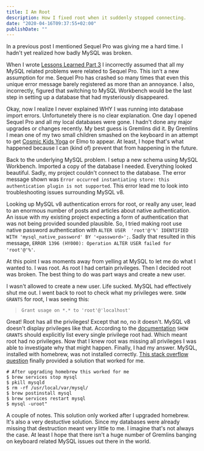 ```yaml
---
title: I Am Root
description: How I fixed root when it suddenly stopped connecting.
date: "2020-04-16T09:37:55+02:00"
publishDate: ""
---
```


In a previous post I mentioned Sequel Pro was giving me a hard time. I hadn't yet realized how badly MySQL was broken.

<!--more-->
When I wrote [Lessons Learned Part 3](/post/lessons-learned-part-3/index.html) I incorrectly assumed that all my MySQL related problems were related to Sequel Pro. This isn't a new assumption for me. Sequel Pro has crashed so many times that even this unique error message barely registered as more than an annoyance. I also, incorrectly, figured that switching to MySQL Workbench would be the last step in setting up a database that had mysteriously disappeared. 

Okay, now I realize I never explained WHY I was running into database import errors. Unfortunetely there is no clear explanation. One day I opened Sequel Pro and all my local databases were gone. I hadn't done any major upgrades or changes recently. My best guess is Gremlins did it. By Gremlins I mean one of my two small children smashed on the keyboard in an attempt to get [Cosmic Kids Yoga](https://www.youtube.com/watch?v=T_0P5grVoyg) or Elmo to appear. At least, I hope that's what happened because I can (kind of) prevent that from happening in the future.

Back to the underlying MySQL problem. I setup a new schema using MySQL Workbench. Imported a copy of the database I needed. Everything looked beautiful. Sadly, my project couldn't connect to the database. The error message shown was `Error occurred instantiating store: this authentication plugin is not supported`. This error lead me to look into troubleshooting issues surrounding MySQL v8. 

Looking up MySQL v8 authentication errors for root, or really any user, lead to an enormous number of posts and articles about native authentication. An issue with my existing project expecting a form of authentication that was not being provided sounded plausible. So, I tried making root use native password authentication with `ALTER USER  'root'@'%' IDENTIFIED WITH 'mysql_native_password' BY '<password>';`. Sadly that resulted in this message, `ERROR 1396 (HY000): Operation ALTER USER failed for 'root'@'%'`.

At this point I was moments away from yelling at MySQL to let me do what I wanted to. I was root. As root I had certain privileges. Then I decided root was broken. The best thing to do was part ways and create a new user. 

I wasn't allowed to create a new user. Life sucked. MySQL had effectively shut me out. I went back to root to check what my privileges were. `SHOW GRANTS` for root, I was seeing this:
> `Grant usage on *.* to 'root'@'localhost'` 

Great! Root has all the privileges! Except that no, no it doesn't. MySQL v8 doesn't display privileges like that. According to the [documentation](https://dev.mysql.com/doc/refman/8.0/en/show-grants.html) `SHOW GRANTS` should explicitly list every single privilege root had. Which meant root had no privileges. Now that I knew root was missing all privileges I was able to investigate why that might happen. Finally, I had my answer. MySQL, installed with homebrew, was not installed correctly. [This stack overflow question](https://stackoverflow.com/questions/9695362/macosx-homebrew-mysql-root-password) finally provided a solution that worked for me. 

```
# After upgrading homebrew this worked for me
$ brew services stop mysql
$ pkill mysqld
$ rm -rf /usr/local/var/mysql/
$ brew postinstall mysql
$ brew services restart mysql
$ mysql -uroot"
```

A couple of notes. This solution only worked after I upgraded homebrew. It's also a very destuctive solution. Since my databases were already missing that destruction meant very little to me. I imagine that's not always the case. At least I hope that there isn't a huge number of Gremlins banging on keyboard related MySQL issues out there in the world.